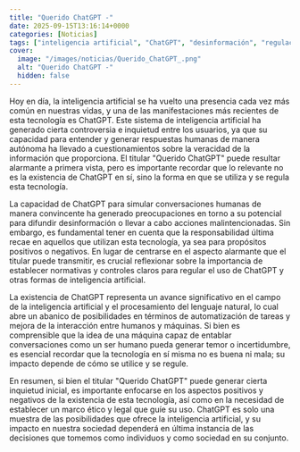 ```yaml
---
title: "Querido ChatGPT -"
date: 2025-09-15T13:16:14+0000
categories: [Noticias]
tags: ["inteligencia artificial", "ChatGPT", "desinformación", "regulación", "tecnología", "interacción", "automatización."]
cover:
  image: "/images/noticias/Querido_ChatGPT_.png"
  alt: "Querido ChatGPT -"
  hidden: false
---
```


Hoy en día, la inteligencia artificial se ha vuelto una presencia cada vez más común en nuestras vidas, y una de las manifestaciones más recientes de esta tecnología es ChatGPT. Este sistema de inteligencia artificial ha generado cierta controversia e inquietud entre los usuarios, ya que su capacidad para entender y generar respuestas humanas de manera autónoma ha llevado a cuestionamientos sobre la veracidad de la información que proporciona. El titular "Querido ChatGPT" puede resultar alarmante a primera vista, pero es importante recordar que lo relevante no es la existencia de ChatGPT en sí, sino la forma en que se utiliza y se regula esta tecnología.

La capacidad de ChatGPT para simular conversaciones humanas de manera convincente ha generado preocupaciones en torno a su potencial para difundir desinformación o llevar a cabo acciones malintencionadas. Sin embargo, es fundamental tener en cuenta que la responsabilidad última recae en aquellos que utilizan esta tecnología, ya sea para propósitos positivos o negativos. En lugar de centrarse en el aspecto alarmante que el titular puede transmitir, es crucial reflexionar sobre la importancia de establecer normativas y controles claros para regular el uso de ChatGPT y otras formas de inteligencia artificial.

La existencia de ChatGPT representa un avance significativo en el campo de la inteligencia artificial y el procesamiento del lenguaje natural, lo cual abre un abanico de posibilidades en términos de automatización de tareas y mejora de la interacción entre humanos y máquinas. Si bien es comprensible que la idea de una máquina capaz de entablar conversaciones como un ser humano pueda generar temor o incertidumbre, es esencial recordar que la tecnología en sí misma no es buena ni mala; su impacto depende de cómo se utilice y se regule.

En resumen, si bien el titular "Querido ChatGPT" puede generar cierta inquietud inicial, es importante enfocarse en los aspectos positivos y negativos de la existencia de esta tecnología, así como en la necesidad de establecer un marco ético y legal que guíe su uso. ChatGPT es solo una muestra de las posibilidades que ofrece la inteligencia artificial, y su impacto en nuestra sociedad dependerá en última instancia de las decisiones que tomemos como individuos y como sociedad en su conjunto.
